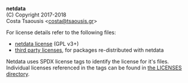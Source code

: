 **netdata**<br/>
(C) Copyright 2017-2018<br/>
Costa Tsaousis &lt;costa@tsaousis.gr&gt;

For license details refer to the following files:

- [netdata license](LICENSES/GPL-3.0) (GPL v3+)
- [third party licenses](LICENSE-REDISTRIBUTED.md), for packages re-distributed with netdata

Netdata uses SPDX license tags to identify the license for it's files.
Individual licenses referenced in the tags can be found in [the LICENSES
directory](LICENSES/).
